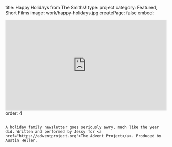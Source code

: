 title: Happy Holidays from The Smiths!
type: project
category: Featured, Short Films
image: work/happy-holidays.jpg
createPage: false
embed: <div style="padding:56.25% 0 0 0;position:relative;"><iframe src="https://player.vimeo.com/video/381139046?h=b4e08bd6fe&amp;badge=0&amp;autopause=0&amp;player_id=0&amp;app_id=58479" frameborder="0" allow="autoplay; fullscreen; picture-in-picture" allowfullscreen style="position:absolute;top:0;left:0;width:100%;height:100%;" title="Happy Holidays from the Smiths!"></iframe></div><script src="https://player.vimeo.com/api/player.js"></script>
order: 4

~~~

A holiday family newsletter goes seriously awry, much like the year did. Written and performed by Jessy for <a href="https://adventproject.org">The Advent Project</a>. Produced by Austin Heller.